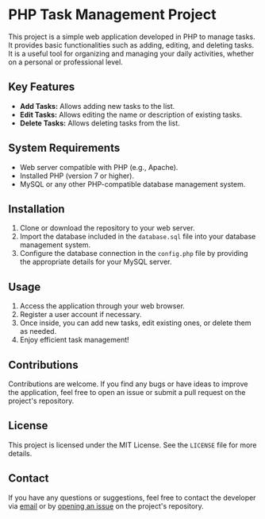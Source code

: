 # PHP Task Management Project

This project is a simple web application developed in PHP to manage tasks. It provides basic functionalities such as adding, editing, and deleting tasks. It is a useful tool for organizing and managing your daily activities, whether on a personal or professional level.

## Key Features

- **Add Tasks:** Allows adding new tasks to the list.
- **Edit Tasks:** Allows editing the name or description of existing tasks.
- **Delete Tasks:** Allows deleting tasks from the list.

## System Requirements

- Web server compatible with PHP (e.g., Apache).
- Installed PHP (version 7 or higher).
- MySQL or any other PHP-compatible database management system.

## Installation

1. Clone or download the repository to your web server.
2. Import the database included in the `database.sql` file into your database management system.
3. Configure the database connection in the `config.php` file by providing the appropriate details for your MySQL server.

## Usage

1. Access the application through your web browser.
2. Register a user account if necessary.
3. Once inside, you can add new tasks, edit existing ones, or delete them as needed.
4. Enjoy efficient task management!

## Contributions

Contributions are welcome. If you find any bugs or have ideas to improve the application, feel free to open an issue or submit a pull request on the project's repository.

## License

This project is licensed under the MIT License. See the `LICENSE` file for more details.

## Contact

If you have any questions or suggestions, feel free to contact the developer via [email](mailto:dev.jrsantiagoravelo@gmail.com) or by [opening an issue](https://github.com/JunniorRavelo/phpToDo/issues) on the project's repository.
